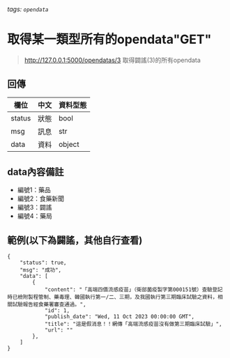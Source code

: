 ###### tags: `opendata`


# 取得某一類型所有的opendata"GET"

> http://127.0.0.1:5000/opendatas/3
> 取得闢謠(3)的所有opendata

## 回傳
| 欄位   | 中文 | 資料型態 |
| ------ | ---- | -------- |
| status | 狀態 | bool     |
| msg    | 訊息 | str      |
| data   | 資料 | object   |


## data內容備註
* 編號1：藥品
* 編號2：食藥新聞
* 編號3：闢謠
* 編號4：藥局

## 範例(以下為闢謠，其他自行查看)

```json=
{
    "status": true,
    "msg": "成功",
    "data": [
        {
            "content": "「高端四價流感疫苗」（衛部菌疫製字第000151號）查驗登記時已檢附製程管制、藥毒理、韓國執行第一/二、三期，及我國執行第三期臨床試驗之資料，相關試驗報告經食藥署審查通過。",
            "id": 1,
            "publish_date": "Wed, 11 Oct 2023 00:00:00 GMT",
            "title": "這是假消息！！網傳「高端流感疫苗沒有做第三期臨床試驗」",
            "url": ""
        },
    ]
}
```
